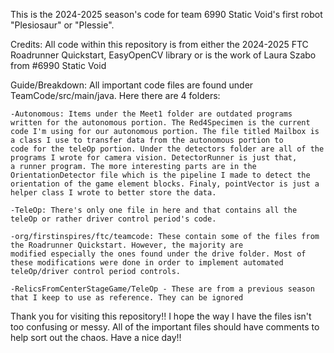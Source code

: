 This is the 2024-2025 season's code for team 6990 Static Void's first robot "Plesiosaur" or "Plessie". 

Credits:
All code within this repository is from either the 2024-2025 FTC Roadrunner Quickstart, 
EasyOpenCV library or is the work of Laura Szabo from #6990 Static Void

Guide/Breakdown:
All important code files are found under TeamCode/src/main/java. Here there are 4 folders:

    -Autonomous: Items under the Meet1 folder are outdated programs written for the autonomous portion. The Red4Specimen is the current 
    code I'm using for our autonomous portion. The file titled Mailbox is a class I use to transfer data from the autonomous portion to 
    code for the teleOp portion. Under the detectors folder are all of the programs I wrote for camera vision. DetectorRunner is just that,
    a runner program. The more interesting parts are in the OrientationDetector file which is the pipeline I made to detect the 
    orientation of the game element blocks. Finaly, pointVector is just a helper class I wrote to better store the data.
    
    -TeleOp: There's only one file in here and that contains all the teleOp or rather driver control period's code. 
    
    -org/firstinspires/ftc/teamcode: These contain some of the files from the Roadrunner Quickstart. However, the majority are
    modified especially the ones found under the drive folder. Most of these modifications were done in order to implement automated
    teleOp/driver control period controls. 
    
    -RelicsFromCenterStageGame/TeleOp - These are from a previous season that I keep to use as reference. They can be ignored

Thank you for visiting this repository!! I hope the way I have the files isn't too confusing or messy. All of the important files
should have comments to help sort out the chaos. Have a nice day!! 
